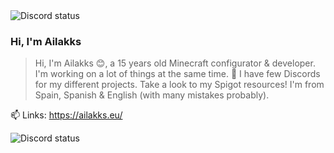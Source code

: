 <img src="https://avatars.githubusercontent.com/u/93053643?v=4" alt="Discord status">

### Hi, I'm Ailakks

> Hi, I'm Ailakks 😊, a 15 years old Minecraft configurator & developer. I'm working on a lot of things at the same time. 🚀 I have few Discords for my different projects. Take a look to my Spigot resources! I'm from Spain, Spanish & English (with many mistakes probably).

📫 Links: https://ailakks.eu/

<img src="https://lanyard-profile-readme.vercel.app/api/725039856933404694" alt="Discord status">

<!--
**Ailakks/ailakks** is a ✨ _special_ ✨ repository because its `README.md` (this file) appears on your GitHub profile.

Here are some ideas to get you started:

- 🔭 I’m currently working on ...
- 🌱 I’m currently learning ...
- 👯 I’m looking to collaborate on ...
- 🤔 I’m looking for help with ...
- 💬 Ask me about ...
- 📫 How to reach me: ...
- 😄 Pronouns: ...
- ⚡ Fun fact: ...
-->
